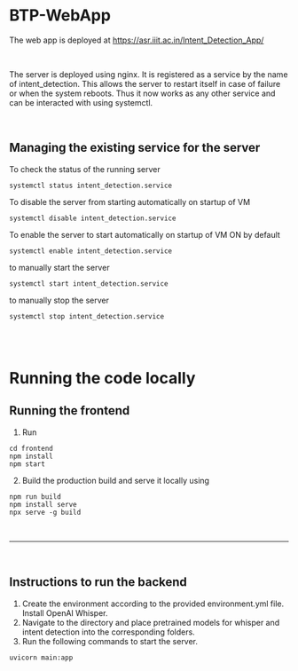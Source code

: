 # BTP-WebApp

The web app is deployed at https://asr.iiit.ac.in/Intent_Detection_App/

<br />

The server is deployed using nginx. It is registered as a service by the name of intent_detection. This allows the server to restart itself in case of failure or when the system reboots. Thus it now works as any other service and can be interacted with using systemctl.

<br />

## Managing the existing service for the server

To check the status of the running server
```
systemctl status intent_detection.service
```

To disable the server from starting automatically on startup of VM
```
systemctl disable intent_detection.service
```

To enable the server to start automatically on startup of VM
ON by default
```
systemctl enable intent_detection.service
```

to manually start the server
```
systemctl start intent_detection.service
```

to manually stop the server
```
systemctl stop intent_detection.service
```
<br />
<br />

# Running the code locally

## Running the frontend
1. Run
```
cd frontend
npm install
npm start
```
2. Build the production build and serve it locally using 
```
npm run build
npm install serve
npx serve -g build
```

<br>

<hr>

<br>

## Instructions to run the backend

1. Create the environment according to the provided environment.yml file. Install OpenAI Whisper.
2. Navigate to the directory and place pretrained models for whisper and intent detection into the corresponding folders.
3. Run the following commands to start the server.
```
uvicorn main:app
```
